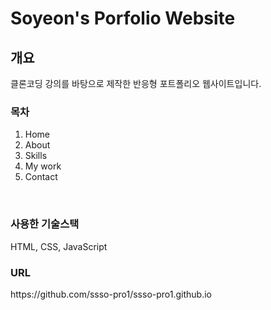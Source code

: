 # Soyeon's Porfolio Website

<h2>개요</h2>
클론코딩 강의를 바탕으로 제작한 반응형 포트폴리오 웹사이트입니다.
<br>

<h3>목차</h3>
<ol>
    <li>Home</li>
    <li>About</li>
    <li>Skills</li>
    <li>My work</li>
    <li>Contact</li>
</ol>
<br>

<h3>사용한 기술스택</h3>
HTML, CSS, JavaScript
<br>

<h3>URL</h3>
https://github.com/ssso-pro1/ssso-pro1.github.io
